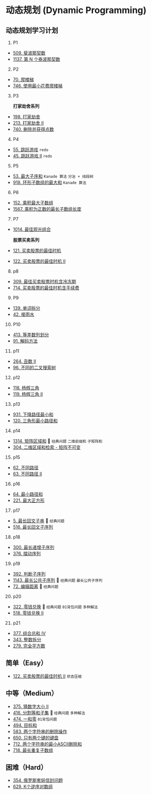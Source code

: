 # 动态规划 (Dynamic Programming)

## 动态规划学习计划

1. P1
  - [509. 斐波那契数](https://leetcode-cn.com/problems/fibonacci-number/)
  - [1137. 第 N 个泰波那契数](https://leetcode-cn.com/problems/n-th-tribonacci-number/)

2. P2
  - [70. 爬楼梯](https://leetcode-cn.com/problems/climbing-stairs/)
  - [746. 使用最小花费爬楼梯](https://leetcode-cn.com/problems/min-cost-climbing-stairs/)

3. P3

    **打家劫舍系列**
  - [198. 打家劫舍](https://leetcode-cn.com/problems/house-robber/)
  - [213. 打家劫舍 II](https://leetcode-cn.com/problems/house-robber-ii/)
  - [740. 删除并获得点数](https://leetcode-cn.com/problems/delete-and-earn/)

4. P4
  - [55. 跳跃游戏](https://leetcode-cn.com/problems/jump-game/) `redo`
  - [45. 跳跃游戏 II](https://leetcode-cn.com/problems/jump-game-ii/) `redo`

5. P5
  - [53. 最大子序和](https://leetcode-cn.com/problems/maximum-subarray/) `Kanade 算法` `分治 + 线段树`
  - [918. 环形子数组的最大和](https://leetcode-cn.com/problems/maximum-sum-circular-subarray/) `Kanade 算法`

6. P6
  - [152. 乘积最大子数组](https://leetcode-cn.com/problems/maximum-product-subarray/)
  - [1567. 乘积为正数的最长子数组长度](https://leetcode-cn.com/problems/maximum-length-of-subarray-with-positive-product/)

7. P7
  - [1014. 最佳观光组合](https://leetcode-cn.com/problems/best-sightseeing-pair/)

    **股票买卖系列**

  - [121. 买卖股票的最佳时机](https://leetcode-cn.com/problems/best-time-to-buy-and-sell-stock/)
  - [122. 买卖股票的最佳时机 II](https://leetcode-cn.com/problems/best-time-to-buy-and-sell-stock-ii/)

8. p8

  - [309. 最佳买卖股票时机含冷冻期](https://leetcode-cn.com/problems/best-time-to-buy-and-sell-stock-with-cooldown/)
  - [714. 买卖股票的最佳时机含手续费](https://leetcode-cn.com/problems/best-time-to-buy-and-sell-stock-with-transaction-fee/)

9. P9

  - [139. 单词拆分](https://leetcode-cn.com/problems/word-break/)
  - [42. 接雨水](https://leetcode-cn.com/problems/trapping-rain-water/)

10. P10

  - [413. 等差数列划分](https://leetcode-cn.com/problems/arithmetic-slices/)
  - [91. 解码方法](https://leetcode-cn.com/problems/decode-ways/)

11. p11

  - [264. 丑数 II](https://leetcode-cn.com/problems/ugly-number-ii/)
  - [96. 不同的二叉搜索树](https://leetcode-cn.com/problems/unique-binary-search-trees/)

12. p12

  - [118. 杨辉三角](https://leetcode-cn.com/problems/pascals-triangle/)
  - [119. 杨辉三角 II](https://leetcode-cn.com/problems/pascals-triangle-ii/)

13. p13

  - [931. 下降路径最小和](https://leetcode-cn.com/problems/minimum-falling-path-sum/)
  - [120. 三角形最小路径和](https://leetcode-cn.com/problems/triangle/)

14. p14

  - [1314. 矩阵区域和](https://leetcode-cn.com/problems/matrix-block-sum/) 🌟 `经典问题` `二维前缀和` `子矩阵和`
  - [304. 二维区域和检索 - 矩阵不可变](https://leetcode-cn.com/problems/range-sum-query-2d-immutable/)

15. p15

  - [62. 不同路径](https://leetcode-cn.com/problems/unique-paths/)
  - [63. 不同路径 II](https://leetcode-cn.com/problems/unique-paths-ii/)

16. p16

  - [64. 最小路径和](https://leetcode-cn.com/problems/minimum-path-sum/)
  - [221. 最大正方形](https://leetcode-cn.com/problems/maximal-square/)

17. p17

  - [5. 最长回文子串](https://leetcode-cn.com/problems/longest-palindromic-substring/) 🌟 `经典问题`
  - [516. 最长回文子序列](https://leetcode-cn.com/problems/longest-palindromic-subsequence/)

18. p18

  - [300. 最长递增子序列](https://leetcode-cn.com/problems/longest-increasing-subsequence/)
  - [376. 摆动序列](https://leetcode-cn.com/problems/wiggle-subsequence/)

19. p19

  - [392. 判断子序列](https://leetcode-cn.com/problems/is-subsequence/)
  - [1143. 最长公共子序列](https://leetcode-cn.com/problems/longest-common-subsequence/) 🌟 `经典问题` `最长公共子序列`
  - [72. 编辑距离](https://leetcode-cn.com/problems/edit-distance/) 🌟 `经典问题`

20. p20

  - [322. 零钱兑换](https://leetcode-cn.com/problems/coin-change/) 🌟 `经典问题` `01背包问题` `多种解法`
  - [518. 零钱兑换 II](https://leetcode-cn.com/problems/coin-change-2/)

21. p21

  - [377. 组合总和 Ⅳ](https://leetcode-cn.com/problems/combination-sum-iv/)
  - [343. 整数拆分](https://leetcode-cn.com/problems/integer-break/)
  - [279. 完全平方数](https://leetcode-cn.com/problems/perfect-squares/)

## 简单（Easy）

- [122. 买卖股票的最佳时机 II](https://leetcode-cn.com/problems/best-time-to-buy-and-sell-stock-ii/) `状态压缩`

## 中等（Medium）

- [375. 猜数字大小 II](https://leetcode-cn.com/problems/guess-number-higher-or-lower-ii/)
- [416. 分割等和子集](https://leetcode-cn.com/problems/partition-equal-subset-sum/) 🌟 `经典问题` `多种解法`
- [474. 一和零](https://leetcode-cn.com/problems/ones-and-zeroes/) `01背包问题`
- [494. 目标和](https://leetcode-cn.com/problems/target-sum/)
- [583. 两个字符串的删除操作](https://leetcode-cn.com/problems/delete-operation-for-two-strings/)
- [650. 只有两个键的键盘](https://leetcode-cn.com/problems/2-keys-keyboard/)
- [712. 两个字符串的最小ASCII删除和](https://leetcode-cn.com/problems/minimum-ascii-delete-sum-for-two-strings/)
- [718. 最长重复子数组](https://leetcode-cn.com/problems/maximum-length-of-repeated-subarray/)

## 困难（Hard）

- [354. 俄罗斯套娃信封问题](https://leetcode-cn.com/problems/russian-doll-envelopes/)
- [629. K个逆序对数组](https://leetcode-cn.com/problems/k-inverse-pairs-array/)
